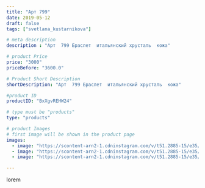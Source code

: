 ```yaml
---
title: "Арт 799"
date: 2019-05-12
draft: false
tags: ["svetlana_kustarnikova"]

# meta description
description : "Арт  799 Браслет  итальянский хрусталь  кожа"

# product Price
price: "3000"
priceBefore: "3600.0"

# Product Short Description
shortDescription: "Арт  799 Браслет  итальянский хрусталь  кожа"

#product ID
productID: "BxXgvREHW24"

# type must be "products"
type: "products"

# product Images
# first image will be shown in the product page
images:
  - image: "https://scontent-arn2-1.cdninstagram.com/v/t51.2885-15/e35/60277428_1006063276263687_1528810227982182617_n.jpg?se=8&tp=1&_nc_ht=scontent-arn2-1.cdninstagram.com&_nc_cat=103&_nc_ohc=l09-nXe4J5cAX8K5dos&ccb=7-4&oh=4a5564533b0a602d0d537dbb74daa453&oe=6081E26B&ig_cache_key=MjA0MjI0NDkyODE3MzMwNjc0Mg%3D%3D.2-ccb7-4"
  - image: "https://scontent-arn2-1.cdninstagram.com/v/t51.2885-15/e35/59244187_2093029240989460_6234830043264368521_n.jpg?tp=1&_nc_ht=scontent-arn2-1.cdninstagram.com&_nc_cat=104&_nc_ohc=5KMSd9lh97sAX869TLN&ccb=7-4&oh=240888dda8cca47a85a986c9a9c017a7&oe=60841D21&ig_cache_key=MjA0MjI0NDkyODE1NjYxMjc0OQ%3D%3D.2-ccb7-4"
  - image: "https://scontent-arn2-1.cdninstagram.com/v/t51.2885-15/e35/58692050_635039853587992_8855321180928733368_n.jpg?tp=1&_nc_ht=scontent-arn2-1.cdninstagram.com&_nc_cat=104&_nc_ohc=U_cZuoF4jRAAX-vAZE8&ccb=7-4&oh=93887e070267be4acbdb5f1c92c3e15e&oe=6083E69A&ig_cache_key=MjA0MjI0NDkyODE4MTg4MTE3MA%3D%3D.2-ccb7-4"

---
```

lorem
